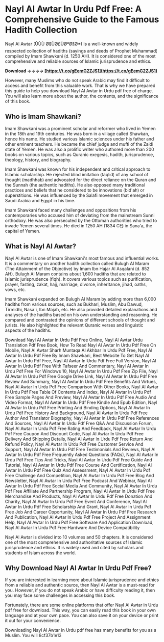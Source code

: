 # Nayl Al Awtar In Urdu Pdf Free: A Comprehensive Guide to the Famous Hadith Collection
  
Nayl Al Awtar (ÙÙÙ Ø§ÙØ£ÙØªØ§Ø±) is a well-known and widely respected collection of hadiths (sayings and deeds of Prophet Muhammad) compiled by Imam Shawkani (d. 1250 AH). It is considered one of the most comprehensive and reliable sources of Islamic jurisprudence and ethics.
 
**Download ->->->-> [https://t.co/gEemG2ZJS1](https://t.co/gEemG2ZJS1)**


  
However, many Muslims who do not speak Arabic may find it difficult to access and benefit from this valuable work. That is why we have prepared this guide to help you download Nayl Al Awtar in Urdu pdf free of charge. You will also learn more about the author, the contents, and the significance of this book.
  
## Who is Imam Shawkani?
  
Imam Shawkani was a prominent scholar and reformer who lived in Yemen in the 18th and 19th centuries. He was born in a village called Shawkan, hence his name. He studied various Islamic sciences under his father and other eminent teachers. He became the chief judge and mufti of the Zaidi state of Yemen. He was also a prolific writer who authored more than 200 books on various topics, such as Quranic exegesis, hadith, jurisprudence, theology, history, and biography.
  
Imam Shawkani was known for his independent and critical approach to Islamic scholarship. He rejected blind imitation (taqlid) of any school of thought (madhhab) and advocated for the direct reliance on the Quran and the Sunnah (the authentic hadiths). He also opposed many traditional practices and beliefs that he considered to be innovations (bid'ah) or superstitions. He was influenced by the Salafi movement that emerged in Saudi Arabia and Egypt in his time.
  
Imam Shawkani faced many challenges and oppositions from his contemporaries who accused him of deviating from the mainstream Sunni orthodoxy. He was also persecuted by the Ottoman authorities who tried to invade Yemen several times. He died in 1250 AH (1834 CE) in Sana'a, the capital of Yemen.
  
## What is Nayl Al Awtar?
  
Nayl Al Awtar is one of Imam Shawkani's most famous and influential works. It is a commentary on another hadith collection called Bulugh Al Maram (The Attainment of the Objective) by Imam Ibn Hajar Al Asqalani (d. 852 AH). Bulugh Al Maram contains about 1,600 hadiths that are related to Islamic jurisprudence (fiqh). It covers various topics such as purification, prayer, fasting, zakat, hajj, marriage, divorce, inheritance, jihad, oaths, vows, etc.
  
Imam Shawkani expanded on Bulugh Al Maram by adding more than 6,000 hadiths from various sources, such as Bukhari, Muslim, Abu Dawud, Tirmidhi, Nasa'i, Ibn Majah, etc. He also provided detailed explanations and analyses of the hadiths based on his own understanding and reasoning. He compared and contrasted the opinions of different schools of thought and jurists. He also highlighted the relevant Quranic verses and linguistic aspects of the hadiths.
 
Download Nayl Al Awtar In Urdu Pdf Free Online,  Nayl Al Awtar Urdu Translation Pdf Free Book,  How To Read Nayl Al Awtar In Urdu Pdf Free On Mobile,  Nayl Al Awtar Sharh Muntaqa Al Akhbar In Urdu Pdf Free,  Nayl Al Awtar In Urdu Pdf Free By Imam Shawkani,  Best Website To Get Nayl Al Awtar In Urdu Pdf Free,  Nayl Al Awtar In Urdu Pdf Free Full Version,  Nayl Al Awtar In Urdu Pdf Free With Tafseer And Commentary,  Nayl Al Awtar In Urdu Pdf Free For Windows 10,  Nayl Al Awtar In Urdu Pdf Free Zip File,  Nayl Al Awtar In Urdu Pdf Free Google Drive Link,  Nayl Al Awtar In Urdu Pdf Free Review And Summary,  Nayl Al Awtar In Urdu Pdf Free Benefits And Virtues,  Nayl Al Awtar In Urdu Pdf Free Comparison With Other Books,  Nayl Al Awtar In Urdu Pdf Free Table Of Contents And Index,  Nayl Al Awtar In Urdu Pdf Free Sample Pages And Preview,  Nayl Al Awtar In Urdu Pdf Free Audio And Video Format,  Nayl Al Awtar In Urdu Pdf Free Kindle And Epub Edition,  Nayl Al Awtar In Urdu Pdf Free Printing And Binding Options,  Nayl Al Awtar In Urdu Pdf Free History And Background,  Nayl Al Awtar In Urdu Pdf Free Author And Translator Biography,  Nayl Al Awtar In Urdu Pdf Free References And Sources,  Nayl Al Awtar In Urdu Pdf Free Q&A And Discussion Forum,  Nayl Al Awtar In Urdu Pdf Free Rating And Feedback,  Nayl Al Awtar In Urdu Pdf Free Coupon And Discount Code,  Nayl Al Awtar In Urdu Pdf Free Delivery And Shipping Details,  Nayl Al Awtar In Urdu Pdf Free Return And Refund Policy,  Nayl Al Awtar In Urdu Pdf Free Customer Service And Support,  Nayl Al Awtar In Urdu Pdf Free Testimonials And Reviews,  Nayl Al Awtar In Urdu Pdf Free Frequently Asked Questions (FAQs),  Nayl Al Awtar In Urdu Pdf Free Tips And Tricks,  Nayl Al Awtar In Urdu Pdf Free Guide And Tutorial,  Nayl Al Awtar In Urdu Pdf Free Course And Certification,  Nayl Al Awtar In Urdu Pdf Free Quiz And Assessment,  Nayl Al Awtar In Urdu Pdf Free Challenge And Competition,  Nayl Al Awtar In Urdu Pdf Free Blog And Newsletter,  Nayl Al Awtar In Urdu Pdf Free Podcast And Webinar,  Nayl Al Awtar In Urdu Pdf Free Social Media And Community,  Nayl Al Awtar In Urdu Pdf Free Affiliate And Partnership Program,  Nayl Al Awtar In Urdu Pdf Free Merchandise And Products,  Nayl Al Awtar In Urdu Pdf Free Donation And Charity,  Nayl Al Awtar In Urdu Pdf Free Event And Conference,  Nayl Al Awtar In Urdu Pdf Free Scholarship And Grant,  Nayl Al Awtar In Urdu Pdf Free Job And Career Opportunity,  Nayl Al Awtar In Urdu Pdf Free Research And Publication,  Nayl Al Awtar In Urdu Pdf Free Project And Assignment Help,  Nayl Al Awtar In Urdu Pdf Free Software And Application Download,  Nayl Al Awtar In Urdu Pdf Free Hardware And Device Compatibility
  
Nayl Al Awtar is divided into 10 volumes and 50 chapters. It is considered one of the most comprehensive and authoritative sources of Islamic jurisprudence and ethics. It is widely used and cited by scholars and students of Islam across the world.
  
## Why Download Nayl Al Awtar In Urdu Pdf Free?
  
If you are interested in learning more about Islamic jurisprudence and ethics from a reliable and authentic source, then Nayl Al Awtar is a must-read for you. However, if you do not speak Arabic or have difficulty reading it, then you may face some challenges in accessing this book.
  
Fortunately, there are some online platforms that offer Nayl Al Awtar in Urdu pdf free for download. This way, you can easily read this book in your own language and at your own pace. You can also save it on your device or print it out for your convenience.
  
Downloading Nayl Al Awtar in Urdu pdf free has many benefits for you as a Muslim. You will
 8cf37b1e13
 
